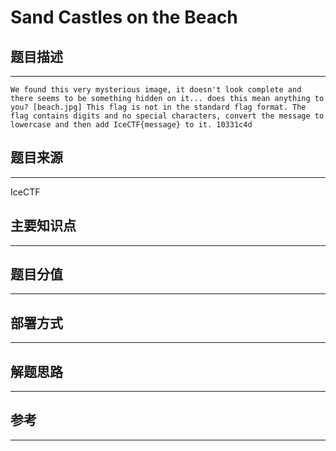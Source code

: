 # Sand Castles on the Beach

## 题目描述
---
```
We found this very mysterious image, it doesn't look complete and there seems to be something hidden on it... does this mean anything to you? [beach.jpg] This flag is not in the standard flag format. The flag contains digits and no special characters, convert the message to lowercase and then add IceCTF{message} to it. 10331c4d 
```

## 题目来源
---
IceCTF

## 主要知识点
---


## 题目分值
---


## 部署方式
---


## 解题思路
---


## 参考
---
